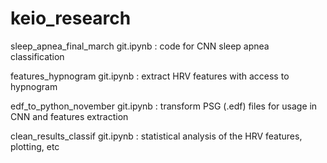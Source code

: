 # keio_research

sleep_apnea_final_march git.ipynb : code for CNN sleep apnea classification

features_hypnogram git.ipynb : extract HRV features with access to hypnogram

edf_to_python_november git.ipynb : transform PSG (.edf) files for usage in CNN and features extraction

clean_results_classif git.ipynb : statistical analysis of the HRV features, plotting, etc
